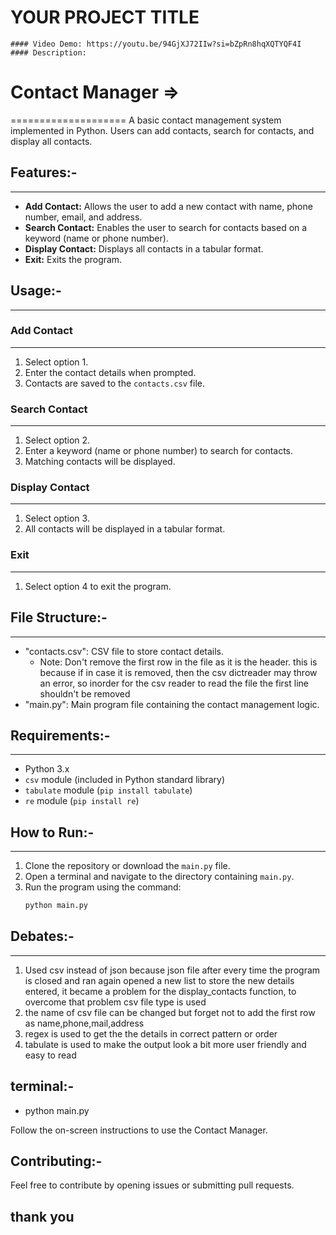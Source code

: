 # YOUR PROJECT TITLE
    #### Video Demo: https://youtu.be/94GjXJ72IIw?si=bZpRn8hqXQTYQF4I
    #### Description:

# Contact Manager =>
====================
A basic contact management system implemented in Python. Users can add contacts, search for contacts, and display all contacts.

## Features:-
-------------
- **Add Contact:** Allows the user to add a new contact with name, phone number, email, and address.
- **Search Contact:** Enables the user to search for contacts based on a keyword (name or phone number).
- **Display Contact:** Displays all contacts in a tabular format.
- **Exit:** Exits the program.

## Usage:-
----------
### Add Contact
----------------
1. Select option 1.
2. Enter the contact details when prompted.
3. Contacts are saved to the `contacts.csv` file.

### Search Contact
------------------
1. Select option 2.
2. Enter a keyword (name or phone number) to search for contacts.
3. Matching contacts will be displayed.

### Display Contact
-------------------
1. Select option 3.
2. All contacts will be displayed in a tabular format.

### Exit
--------
1. Select option 4 to exit the program.

## File Structure:-
-------------------
- "contacts.csv": CSV file to store contact details.
  - Note: Don't remove the first row in the file as it is the header.
          this is because if in case it is removed, then the csv dictreader
          may throw an error, so inorder for the csv reader to read the file
          the first line shouldn't be removed
- "main.py": Main program file containing the contact management logic.

## Requirements:-
-----------------
- Python 3.x
- `csv` module (included in Python standard library)
- `tabulate` module (`pip install tabulate`)
- `re` module (`pip install re`)

## How to Run:-
---------------
1. Clone the repository or download the `main.py` file.
2. Open a terminal and navigate to the directory containing `main.py`.
3. Run the program using the command:
   ```bash
   python main.py

## Debates:-
------------
1. Used csv instead of json because json file after every time the program is closed and ran again
    opened a new list to store the new details entered, it became a problem for the display_contacts
    function, to overcome that problem csv file type is used
2. the name of csv file can be changed but forget not to add the first row as name,phone,mail,address
3. regex is used to get the the details in correct pattern or order
4. tabulate is used to make the output look a bit more user friendly and easy to read


terminal:-
----------
- python main.py

Follow the on-screen instructions to use the Contact Manager.

Contributing:-
--------------
Feel free to contribute by opening issues or submitting pull requests.


thank you
---------
